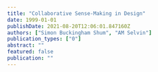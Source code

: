 ```yaml
---
title: "Collaborative Sense-Making in Design"
date: 1999-01-01
publishDate: 2021-08-20T12:06:01.847160Z
authors: ["Simon Buckingham Shum", "AM Selvin"]
publication_types: ["0"]
abstract: ""
featured: false
publication: ""
---
```


